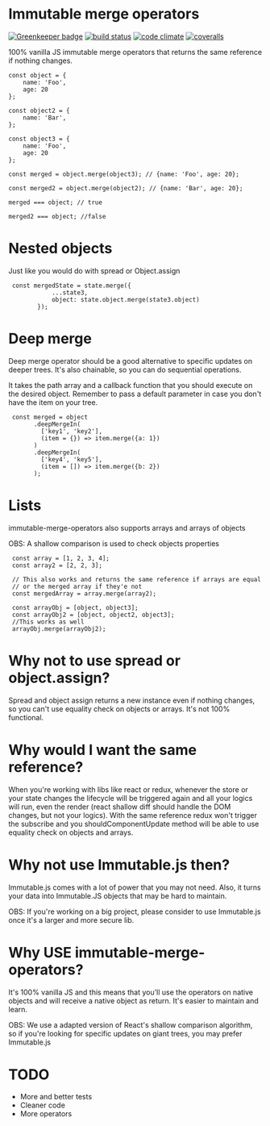 # Immutable merge operators

[![Greenkeeper badge](https://badges.greenkeeper.io/tsirlucas/immutable-merge-operators.svg)](https://greenkeeper.io/)
[![build status](https://img.shields.io/travis/tsirlucas/immutable-merge-operators/master.svg)](https://travis-ci.org/tsirlucas/immutable-merge-operators)
[![code climate](https://codeclimate.com/github/tsirlucas/immutable-merge-operators/badges/gpa.svg)](https://codeclimate.com/github/tsirlucas/immutable-merge-operators)
[![coveralls](https://img.shields.io/coveralls/tsirlucas/immutable-merge-operators/master.svg)](https://coveralls.io/github/tsirlucas/immutable-merge-operators)

100% vanilla JS immutable merge operators that returns the same reference if 
nothing changes.

    const object = {
        name: 'Foo',
        age: 20
    };
    
    const object2 = {
        name: 'Bar',
    };
    
    const object3 = {
        name: 'Foo',
        age: 20
    };
    
    const merged = object.merge(object3); // {name: 'Foo', age: 20};
    
    const merged2 = object.merge(object2); // {name: 'Bar', age: 20};
    
    merged === object; // true
    
    merged2 === object; //false
    
# Nested objects
Just like you would do with spread or Object.assign

     const mergedState = state.merge({
                ...state3,
                object: state.object.merge(state3.object)
            });
            
# Deep merge
Deep merge operator should be a good alternative to specific updates
on deeper trees. It's also chainable, so you can do sequential 
operations.

It takes the path array and a callback function that you should
execute on the desired object. Remember to pass a default parameter
in case you don't have the item on your tree.

     const merged = object
           .deepMergeIn(
             ['key1', 'key2'],
             (item = {}) => item.merge({a: 1})
           )
           .deepMergeIn(
             ['key4', 'key5'],
             (item = []) => item.merge({b: 2})
           );
            

# Lists
immutable-merge-operators also supports arrays and arrays of objects

OBS: A shallow comparison is used to check objects properties
    
     const array = [1, 2, 3, 4];
     const array2 = [2, 2, 3];
     
     // This also works and returns the same reference if arrays are equal
     // or the merged array if they'e not
     const mergedArray = array.merge(array2);
     
     const arrayObj = [object, object3];
     const arrayObj2 = [object, object2, object3];
     //This works as well
     arrayObj.merge(arrayObj2);

# Why not to use spread or object.assign?
Spread and object assign returns a new instance even if nothing changes, so
you can't use equality check on objects or arrays. It's not 100% functional.

# Why would I want the same reference?
When you're working with libs like react or redux, whenever the store
or your state changes the lifecycle will be triggered again and all your logics
will run, even the render (react shallow diff should handle the DOM changes, but 
not your logics). With the same reference redux won't trigger the subscribe
and you shouldComponentUpdate method will be able to use equality check
on objects and arrays.

# Why not use Immutable.js then?
Immutable.js comes with a lot of power that you may not need. Also, it turns 
your data into Immutable.JS objects that may be hard to maintain.

OBS: If you're working on a big project, please consider to use Immutable.js
once it's a larger and more secure lib.

# Why USE immutable-merge-operators?
It's 100% vanilla JS and this means that you'll use the operators on native
objects and will receive a native object as return. It's easier to maintain
and learn.

OBS: We use a adapted version of React's shallow comparison algorithm, so if
you're looking for specific updates on giant trees, you may prefer Immutable.js

# TODO
- More and better tests
- Cleaner code
- More operators
